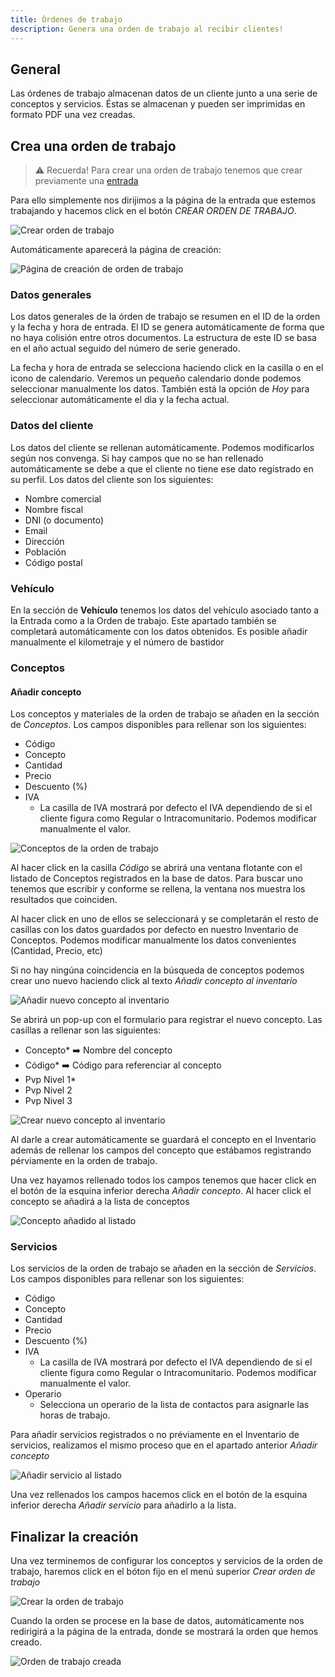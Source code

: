 ```yaml
---
title: Órdenes de trabajo
description: Genera una orden de trabajo al recibir clientes!
---
```



## General

Las órdenes de trabajo almacenan datos de un cliente junto a una serie de conceptos y servicios. Éstas se almacenan y pueden ser imprimidas en formato PDF una vez creadas.

## Crea una orden de trabajo

> ⚠️ Recuerda! Para crear una orden de trabajo tenemos que crear previamente una [entrada](/guia/entradas)

Para ello simplemente nos dirijimos a la página de la entrada que estemos trabajando y hacemos click en el botón _CREAR ORDEN DE TRABAJO_.

![Crear orden de trabajo](../../../../assets/images/guia/entrada-orden-trabajo.png "Crear orden de trabajo")

Automáticamente aparecerá la página de creación:

![Página de creación de orden de trabajo](../../../../assets/images/guia/entrada-crear-orden.png "Página de creación de orden de trabajo")

### Datos generales

Los datos generales de la órden de trabajo se resumen en el ID de la orden y la fecha y hora de entrada. El ID se genera automáticamente de forma que no haya colisión entre otros documentos. La estructura de este ID se basa en el año actual seguido del número de serie generado.

La fecha y hora de entrada se selecciona haciendo click en la casilla o en el icono de calendario. Veremos un pequeño calendario donde podemos seleccionar manualmente los datos. También está la opción de _Hoy_ para seleccionar automáticamente el dia y la fecha actual.

### Datos del cliente

Los datos del cliente se rellenan automáticamente. Podemos modificarlos según nos convenga. Si hay campos que no se han rellenado automáticamente se debe a que el cliente no tiene ese dato registrado en su perfil. Los datos del cliente son los siguientes:

- Nombre comercial
- Nombre fiscal
- DNI (o documento)
- Email
- Dirección
- Población
- Código postal

### Vehículo

En la sección de **Vehículo** tenemos los datos del vehículo asociado tanto a la Entrada como a la Orden de trabajo. Este apartado también se completará automáticamente con los datos obtenidos.
Es posible añadir manualmente el kilometraje y el número de bastidor

### Conceptos

#### Añadir concepto

Los conceptos y materiales de la orden de trabajo se añaden en la sección de _Conceptos_. Los campos disponibles para rellenar son los siguientes:

- Código
- Concepto
- Cantidad
- Precio
- Descuento (%)
- IVA
  - La casilla de IVA mostrará por defecto el IVA dependiendo de si el cliente figura como Regular o Intracomunitario. Podemos modificar manualmente el valor.

![Conceptos de la orden de trabajo](../../../../assets/images/guia/entrada-conceptos.png "Conceptos de la orden de trabajo")

Al hacer click en la casilla _Código_ se abrirá una ventana flotante con el listado de Conceptos registrados en la base de datos. Para buscar uno tenemos que escribir y conforme se rellena, la ventana nos muestra los resultados que coinciden.

Al hacer click en uno de ellos se seleccionará y se completarán el resto de casillas con los datos guardados por defecto en nuestro Inventario de Conceptos. Podemos modificar manualmente los datos convenientes (Cantidad, Precio, etc)

Si no hay ningúna coincidencia en la búsqueda de conceptos podemos crear uno nuevo haciendo click al texto _Añadir concepto al inventario_

![Añadir nuevo concepto al inventario](../../../../assets/images/guia/entrada-nuevo-concepto.png "Añadir nuevo concepto al inventario")

Se abrirá un pop-up con el formulario para registrar el nuevo concepto. Las casillas a rellenar son las siguientes:

- Concepto* ➡️ Nombre del concepto
- Código* ➡️ Código para referenciar al concepto
- Pvp Nivel 1*
- Pvp Nivel 2
- Pvp Nivel 3

![Crear nuevo concepto al inventario](../../../../assets/images/guia/entrada-crear-concepto.png "Crear nuevo concepto al inventario")

Al darle a crear automáticamente se guardará el concepto en el Inventario además de rellenar los campos del concepto que estábamos registrando pérviamente en la orden de trabajo.

Una vez hayamos rellenado todos los campos tenemos que hacer click en el botón de la esquina inferior derecha _Añadir concepto_. Al hacer click el concepto se añadirá a la lista de conceptos

![Concepto añadido al listado](../../../../assets/images/guia/entrada-concepto-añadido.png "Concepto añadido al listado")

### Servicios

Los servicios de la orden de trabajo se añaden en la sección de _Servicios_. Los campos disponibles para rellenar son los siguientes:

- Código
- Concepto
- Cantidad
- Precio
- Descuento (%)
- IVA
  - La casilla de IVA mostrará por defecto el IVA dependiendo de si el cliente figura como Regular o Intracomunitario. Podemos modificar manualmente el valor.
- Operario
  - Selecciona un operario de la lista de contactos para asignarle las horas de trabajo.

Para añadir servicios registrados o no préviamente en el Inventario de servicios, realizamos el mismo proceso que en el apartado anterior _Añadir concepto_

![Añadir servicio al listado](../../../../assets/images/guia/entrada-añadir-servicio.png "Añadir servicio al listado")

Una vez rellenados los campos hacemos click en el botón de la esquina inferior derecha _Añadir servicio_ para añadirlo a la lista.


## Finalizar la creación

Una vez terminemos de configurar los conceptos y servicios de la orden de trabajo, haremos click en el bóton fijo en el menú superior _Crear orden de trabajo_

![Crear la orden de trabajo](../../../../assets/images/guia/entrada-orden-menu-superior.png "Crear la orden de trabajo")

Cuando la orden se procese en la base de datos, automáticamente nos redirigirá a la página de la entrada, donde se mostrará la orden que hemos creado.

![Orden de trabajo creada](../../../../assets/images/guia/orden-creada.png "Orden de trabajo creada")